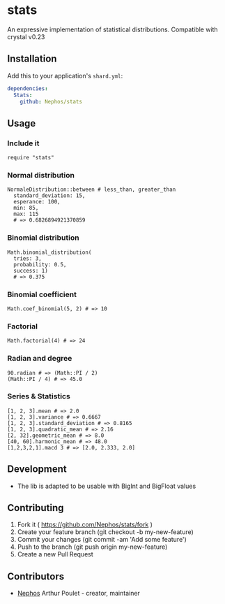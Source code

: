 # stats

An expressive implementation of statistical distributions.
Compatible with crystal v0.23

## Installation

Add this to your application's `shard.yml`:

```yaml
dependencies:
  Stats:
    github: Nephos/stats
```


## Usage

### Include it

```crystal
require "stats"
```

### Normal distribution

```crystal
NormaleDistribution::between # less_than, greater_than
  standard_deviation: 15,
  esperance: 100,
  min: 85,
  max: 115
  # => 0.6826894921370859
```

### Binomial distribution

```crystal
Math.binomial_distribution(
  tries: 3,
  probability: 0.5,
  success: 1)
  # => 0.375
```

### Binomial coefficient

```crystal
Math.coef_binomial(5, 2) # => 10
```

### Factorial

```crystal
Math.factorial(4) # => 24
```

### Radian and degree

```crystal
90.radian # => (Math::PI / 2)
(Math::PI / 4) # => 45.0
```

### Series & Statistics

```crystal
[1, 2, 3].mean # => 2.0
[1, 2, 3].variance # => 0.6667
[1, 2, 3].standard_deviation # => 0.8165
[1, 2, 3].quadratic_mean # => 2.16
[2, 32].geometric_mean # => 8.0
[40, 60].harmonic_mean # => 48.0
[1,2,3,2,1].macd 3 # => [2.0, 2.333, 2.0]
```

## Development

- The lib is adapted to be usable with BigInt and BigFloat values

## Contributing

1. Fork it ( https://github.com/Nephos/stats/fork )
2. Create your feature branch (git checkout -b my-new-feature)
3. Commit your changes (git commit -am 'Add some feature')
4. Push to the branch (git push origin my-new-feature)
5. Create a new Pull Request

## Contributors

- [Nephos](https://github.com/Nephos) Arthur Poulet - creator, maintainer
